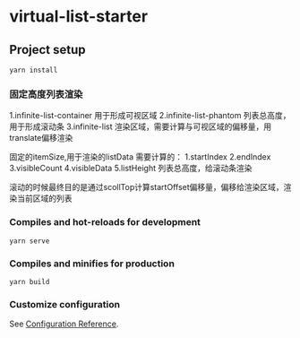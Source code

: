 # virtual-list-starter
## Project setup
```
yarn install
```

### 固定高度列表渲染

1.infinite-list-container 用于形成可视区域
2.infinite-list-phantom 列表总高度，用于形成滚动条
3.infinite-list 渲染区域，需要计算与可视区域的偏移量，用translate偏移渲染


固定的itemSize,用于渲染的listData
需要计算的：
	1.startIndex
	2.endIndex
	3.visibleCount
	4.visibleData
	5.listHeight 列表总高度，给滚动条渲染

滚动的时候最终目的是通过scollTop计算startOffset偏移量，偏移给渲染区域，渲染当前区域的列表

### Compiles and hot-reloads for development
```
yarn serve
```

### Compiles and minifies for production
```
yarn build
```

### Customize configuration
See [Configuration Reference](https://cli.vuejs.org/config/).
